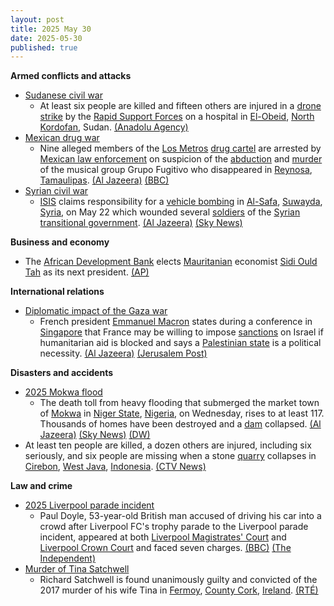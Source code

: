 ```yaml
---
layout: post
title: 2025 May 30
date: 2025-05-30
published: true
---
```



**Armed conflicts and attacks**

* [Sudanese civil war](https://en.wikipedia.org/wiki/Sudanese_civil_war_%282023%E2%80%93present%29 "Sudanese civil war (2023–present)")
  + At least six people are killed and fifteen others are injured in a [drone strike](https://en.wikipedia.org/wiki/Drone_warfare "Drone warfare") by the [Rapid Support Forces](https://en.wikipedia.org/wiki/Rapid_Support_Forces "Rapid Support Forces") on a hospital in [El-Obeid](https://en.wikipedia.org/wiki/El-Obeid "El-Obeid"), [North Kordofan](https://en.wikipedia.org/wiki/North_Kordofan "North Kordofan"), Sudan. [(Anadolu Agency)](https://www.aa.com.tr/en/middle-east/6-killed-in-rapid-support-forces-drone-strike-on-hospital-in-sudans-north-kordofan-rights-group/3584532)
* [Mexican drug war](https://en.wikipedia.org/wiki/Mexican_drug_war "Mexican drug war")
  + Nine alleged members of the [Los Metros](https://en.wikipedia.org/wiki/Los_Metros "Los Metros") [drug cartel](https://en.wikipedia.org/wiki/Drug_cartel "Drug cartel") are arrested by [Mexican law enforcement](https://en.wikipedia.org/wiki/Law_enforcement_in_Mexico "Law enforcement in Mexico") on suspicion of the [abduction](https://en.wikipedia.org/wiki/Kidnapping "Kidnapping") and [murder](https://en.wikipedia.org/wiki/Murder "Murder") of the musical group Grupo Fugitivo who disappeared in [Reynosa](https://en.wikipedia.org/wiki/Reynosa "Reynosa"), [Tamaulipas](https://en.wikipedia.org/wiki/Tamaulipas "Tamaulipas"). [(Al Jazeera)](https://www.aljazeera.com/news/2025/5/30/five-mexican-musicians-abducted-murdered-by-alleged-drug-cartel) [(BBC)](https://www.bbc.co.uk/news/articles/cd7g4w55r8qo)
* [Syrian civil war](https://en.wikipedia.org/wiki/Syrian_civil_war "Syrian civil war")
  + [ISIS](https://en.wikipedia.org/wiki/ISIS "ISIS") claims responsibility for a [vehicle bombing](https://en.wikipedia.org/wiki/Car_bomb "Car bomb") in [Al-Safa](https://en.wikipedia.org/wiki/Al-Safa_%28Syria%29 "Al-Safa (Syria)"), [Suwayda](https://en.wikipedia.org/wiki/Suwayda "Suwayda"), [Syria](https://en.wikipedia.org/wiki/Syria "Syria"), on May 22 which wounded several [soldiers](https://en.wikipedia.org/wiki/Syrian_armed_forces "Syrian armed forces") of the [Syrian transitional government](https://en.wikipedia.org/wiki/Syrian_transitional_government "Syrian transitional government"). [(Al Jazeera)](https://www.aljazeera.com/news/2025/5/30/isil-isis-launches-first-attacks-against-new-syrian-government.) [(Sky News)](https://news.sky.com/story/islamic-state-group-claims-first-attack-on-new-syrian-government-forces-since-fall-of-assad-regime-says-monitor-13376956)

**Business and economy**

* The [African Development Bank](https://en.wikipedia.org/wiki/African_Development_Bank "African Development Bank") elects [Mauritanian](https://en.wikipedia.org/wiki/Mauritania "Mauritania") economist [Sidi Ould Tah](https://en.wikipedia.org/wiki/Sidi_Ould_Tah "Sidi Ould Tah") as its next president. [(AP)](https://apnews.com/article/africa-development-bank-elects-president-23fb084c5155b3f0eb99c1af4446860b)

**International relations**

* [Diplomatic impact of the Gaza war](https://en.wikipedia.org/wiki/Diplomatic_impact_of_the_Gaza_war "Diplomatic impact of the Gaza war")
  + French president [Emmanuel Macron](https://en.wikipedia.org/wiki/Emmanuel_Macron "Emmanuel Macron") states during a conference in [Singapore](https://en.wikipedia.org/wiki/Singapore "Singapore") that France may be willing to impose [sanctions](https://en.wikipedia.org/wiki/Sanctions "Sanctions") on Israel if humanitarian aid is blocked and says a [Palestinian state](https://en.wikipedia.org/wiki/Two-state_solution "Two-state solution") is a political necessity. [(Al Jazeera)](https://www.aljazeera.com/news/2025/5/30/macron-threatens-sanctions-on-israelis-over-gaza-aid-crisis) [(Jerusalem Post)](https://m.jpost.com/international/article-856070)

**Disasters and accidents**

* [2025 Mokwa flood](https://en.wikipedia.org/wiki/2025_Mokwa_flood "2025 Mokwa flood")
  + The death toll from heavy flooding that submerged the market town of [Mokwa](https://en.wikipedia.org/wiki/Mokwa "Mokwa") in [Niger State](https://en.wikipedia.org/wiki/Niger_State "Niger State"), [Nigeria](https://en.wikipedia.org/wiki/Nigeria "Nigeria"), on Wednesday, rises to at least 117. Thousands of homes have been destroyed and a [dam](https://en.wikipedia.org/wiki/Dam "Dam") collapsed. [(Al Jazeera)](https://www.aljazeera.com/news/2025/5/30/at-least-88-killed-in-heavy-nigeria-flooding-rescue-efforts-ongoing) [(Sky News)](https://news.sky.com/story/nigeria-floods-at-least-117-dead-as-heavy-flooding-submerges-thousands-of-houses-13377025) [(DW)](https://www.dw.com/en/nigeria-death-toll-from-major-floods-passes-100/a-72737035)
* At least ten people are killed, a dozen others are injured, including six seriously, and six people are missing when a stone [quarry](https://en.wikipedia.org/wiki/Quarry "Quarry") collapses in [Cirebon](https://en.wikipedia.org/wiki/Cirebon "Cirebon"), [West Java](https://en.wikipedia.org/wiki/West_Java "West Java"), [Indonesia](https://en.wikipedia.org/wiki/Indonesia "Indonesia"). [(CTV News)](https://www.ctvnews.ca/world/article/officials-say-at-least-10-people-are-dead-and-6-are-missing-after-stone-quarry-collapse-in-indonesia/)

**Law and crime**

* [2025 Liverpool parade incident](https://en.wikipedia.org/wiki/2025_Liverpool_parade_incident "2025 Liverpool parade incident")
  + Paul Doyle, 53-year-old British man accused of driving his car into a crowd after Liverpool FC's trophy parade to the Liverpool parade incident, appeared at both [Liverpool Magistrates' Court](https://en.wikipedia.org/wiki/Liverpool_Magistrates%27_Court "Liverpool Magistrates' Court") and [Liverpool Crown Court](https://en.wikipedia.org/wiki/Liverpool_Crown_Court "Liverpool Crown Court") and faced seven charges. [(BBC)](https://www.bbc.co.uk/news/articles/c0j7exddjneo) [(The Independent)](https://www.independent.co.uk/news/uk/crime/paul-doyle-liverpool-parade-crash-suspect-west-derby-b2760482.html)
* [Murder of Tina Satchwell](https://en.wikipedia.org/wiki/Murder_of_Tina_Satchwell "Murder of Tina Satchwell")
  + Richard Satchwell is found unanimously guilty and convicted of the 2017 murder of his wife Tina in [Fermoy](https://en.wikipedia.org/wiki/Fermoy "Fermoy"), [County Cork](https://en.wikipedia.org/wiki/County_Cork "County Cork"), [Ireland](https://en.wikipedia.org/wiki/Ireland "Ireland"). [(RTÉ)](https://www.rte.ie/news/courts/2025/0530/1515840-richard-satchwell-court/)
